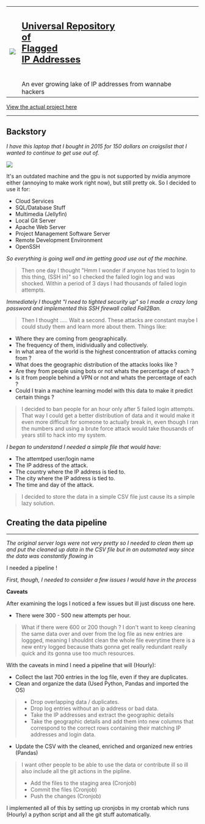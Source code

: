 
<table rules=none>
 <tr>
<td> <img src="https://i.imgur.com/h3VBZMf.png"></td>
<td> <h2><a href="https://joshjetson.github.io">Universal Repository<br>of<br>Flagged<br>IP Addresses</a></h2><br>An ever growing lake of IP addresses from wannabe hackers</td>
</tr>
</table>


[View the actual project here](https://github.com/joshjetson/URFA)

------------------------------

## Backstory

*I have this laptop that I bought in 2015 for 150 dollars on craigslist that I wanted to continue to get use out of.*

<img src="https://imgur.com/gZddJpB.png">

It's an outdated machine and the gpu is not supported by nvidia anymore either (annoying to make work right now), but still pretty ok. So I decided to use it for:

- Cloud Services
- SQL/Database Stuff
- Multimedia (Jellyfin)
- Local Git Server
- Apache Web Server
- Project Management Software Server
- Remote Development Environment
- OpenSSH

*So everything is going well and im getting good use out of the machine.*
> Then one day I thought "Hmm I wonder if anyone has tried to login to this thing, (SSH in)" so I checked the failed login log and was shocked. Within a period of 3 days I had thousands of failed login attempts.


*Immediately I thought "I need to tighted security up" so I made a crazy long password and implemented this SSH firewall called Fail2Ban.*
> Then I thought .....
> Wait a second. These attacks are constant maybe I could study them and learn more about them. Things like:


- Where they are coming from geographically.
- The frequency of them, inidividually and collectively.
- In what area of the world is the highest concentration of attacks coming from ?
- What does the geographic distribution of the attacks looks like ?
- Are they from people using bots or not whats the percentage of each ?
- Is it from people behind a VPN or not and whats the percentage of each ?
- Could I train a machine learning model with this data to make it predict certain things ?

> I decided to ban people for an hour only after 5 failed login attempts. 
> That way I could get a better distribution of data and it would make it even more difficult for someone to actually break in, even though I ran the numbers and using a brute force attack would take thousands of years still to hack into my system.


*I began to understand I needed a simple file that would have:*

- The attemtped user/login name
- The IP address of the attack.
- The country where the IP address is tied to.
- The city where the IP address is tied to.
- The time and day of the attack.

> I decided to store the data in a simple CSV file just cause its a simple lazy solution.

## Creating the data pipeline

---------------------------------------

*The original server logs were not very pretty so I needed to clean them up and put the cleaned up data in the CSV file but in an automated way since the data was constantly flowing in*

I needed a pipeline !

*First, though, I needed to consider a few issues I would have in the process*

**Caveats**

After examining the logs I noticed a few issues but ill just discuss one here.

- There were 300 - 500 new attempts per hour.
> What if there were 600 or 200 though ?
> I don't want to keep cleaning the same data over and over from the log file as new entries are loggged, meaning I shouldnt clean the whole file everytime there is a new entry logged because thats gonna get really redundant really quick and its gonna use too much resources.


With the caveats in mind I need a pipeline that will (Hourly):

- Collect the last 700 entries in the log file, even if they are duplicates.
- Clean and organize the data (Used Python, Pandas and imported the OS)
> - Drop overlapping data / duplicates.
> - Drop log entries without an ip address or bad data.
> - Take the IP addresses and extract the geographic details
> - Take the geographic details and add them into new columns that correspond to the correct rows containing their matching IP addresses and login data.
- Update the CSV with the cleaned, enriched and organized new entries (Pandas)
> I want other people to be able to use the data or contribute ill so ill also include all the git actions in the pipline.
> - Add the files to the staging area (Cronjob)
> - Commit the files (Cronjob)
> - Push the changes (Cronjob)



I implemented all of this by setting up cronjobs in my crontab which runs (Hourly) a python script and all the git stuff automatically.
